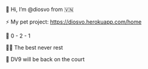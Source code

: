 👋 Hi, I’m @diosvo from 🇻🇳

⚡ My pet project:  https://diosvo.herokuapp.com/home

🚀 0 - 2 - 1

👨‍💻 The best never rest

🏀 DV9 will be back on the court

<!---
diosvo/diosvo is a ✨ special ✨ repository because its `README.md` (this file) appears on your GitHub profile.
You can click the Preview link to take a look at your changes.
--->
